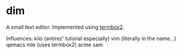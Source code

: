 # dim
A small text editor. Implemented using [termbox2](https://github.com/termbox/termbox2).

Influences:
kilo (antirez' tutorial especially)
vim (literally in the name...)
qemacs
mle (uses termbox2)
acme
sam
